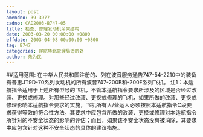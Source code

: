 ```yaml
---
layout: post
amendno: 39-3977
cadno: CAD2003-B747-05
title: 检查、修理发动机吊架结构
date: 2003-03-20 00:00:00 +0800
effdate: 2003-04-08 00:00:00 +0800
tag: B747
categories: 民航华北管理局适航处
author: 朱为民
---
```


##适用范围:
在中华人民共和国注册的、列在波音服务通告747-54-2210中的装备有普惠JT9D-70系列发动机的所有波音747-200B和-200F系列飞机。
注1：本适航指令适用于上述所有型号的飞机，不管本适航指令要求所涉及的区域是否经过改装、更换或修理。对那些经过改装、更换或修理的飞机，如果所做的改装、更换或修理影响本适航指令要求的实施，飞机所有人/营运人必须按照本适航指令C段要求获得等效的符合性方法。其要求中应包含所做的改装、更换或修理对本适航指令所针对的不安全状态的影响的评估；而且，如果该不安全状态没有被消除，其要求中应包含针对这种不安全状态的具体的建议措施。

